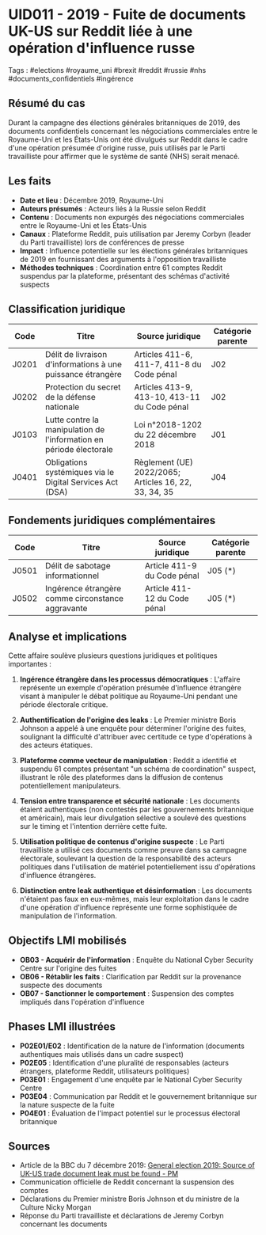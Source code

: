 # UID011 - 2019 - Fuite de documents UK-US sur Reddit liée à une opération d'influence russe
Tags : #elections #royaume_uni #brexit #reddit #russie #nhs #documents_confidentiels #ingérence

## Résumé du cas
Durant la campagne des élections générales britanniques de 2019, des documents confidentiels concernant les négociations commerciales entre le Royaume-Uni et les États-Unis ont été divulgués sur Reddit dans le cadre d'une opération présumée d'origine russe, puis utilisés par le Parti travailliste pour affirmer que le système de santé (NHS) serait menacé.

## Les faits
- **Date et lieu** : Décembre 2019, Royaume-Uni
- **Auteurs présumés** : Acteurs liés à la Russie selon Reddit
- **Contenu** : Documents non expurgés des négociations commerciales entre le Royaume-Uni et les États-Unis
- **Canaux** : Plateforme Reddit, puis utilisation par Jeremy Corbyn (leader du Parti travailliste) lors de conférences de presse
- **Impact** : Influence potentielle sur les élections générales britanniques de 2019 en fournissant des arguments à l'opposition travailliste
- **Méthodes techniques** : Coordination entre 61 comptes Reddit suspendus par la plateforme, présentant des schémas d'activité suspects

## Classification juridique
| Code | Titre | Source juridique | Catégorie parente |
|------|-------|------------------|-------------------|
| J0201 | Délit de livraison d'informations à une puissance étrangère | Articles 411-6, 411-7, 411-8 du Code pénal | J02 |
| J0202 | Protection du secret de la défense nationale | Articles 413-9, 413-10, 413-11 du Code pénal | J02 |
| J0103 | Lutte contre la manipulation de l'information en période électorale | Loi n°2018-1202 du 22 décembre 2018 | J01 |
| J0401 | Obligations systémiques via le Digital Services Act (DSA) | Règlement (UE) 2022/2065; Articles 16, 22, 33, 34, 35 | J04 |

## Fondements juridiques complémentaires
| Code | Titre | Source juridique | Catégorie parente |
|------|-------|------------------|-------------------|
| J0501 | Délit de sabotage informationnel | Article 411-9 du Code pénal | J05 (*) |
| J0502 | Ingérence étrangère comme circonstance aggravante | Article 411-12 du Code pénal | J05 (*) |

## Analyse et implications
Cette affaire soulève plusieurs questions juridiques et politiques importantes :

1. **Ingérence étrangère dans les processus démocratiques** : L'affaire représente un exemple d'opération présumée d'influence étrangère visant à manipuler le débat politique au Royaume-Uni pendant une période électorale critique.

2. **Authentification de l'origine des leaks** : Le Premier ministre Boris Johnson a appelé à une enquête pour déterminer l'origine des fuites, soulignant la difficulté d'attribuer avec certitude ce type d'opérations à des acteurs étatiques.

3. **Plateforme comme vecteur de manipulation** : Reddit a identifié et suspendu 61 comptes présentant "un schéma de coordination" suspect, illustrant le rôle des plateformes dans la diffusion de contenus potentiellement manipulateurs.

4. **Tension entre transparence et sécurité nationale** : Les documents étaient authentiques (non contestés par les gouvernements britannique et américain), mais leur divulgation sélective a soulevé des questions sur le timing et l'intention derrière cette fuite.

5. **Utilisation politique de contenus d'origine suspecte** : Le Parti travailliste a utilisé ces documents comme preuve dans sa campagne électorale, soulevant la question de la responsabilité des acteurs politiques dans l'utilisation de matériel potentiellement issu d'opérations d'influence étrangères.

6. **Distinction entre leak authentique et désinformation** : Les documents n'étaient pas faux en eux-mêmes, mais leur exploitation dans le cadre d'une opération d'influence représente une forme sophistiquée de manipulation de l'information.

## Objectifs LMI mobilisés
- **OB03 - Acquérir de l'information** : Enquête du National Cyber Security Centre sur l'origine des fuites
- **OB06 - Rétablir les faits** : Clarification par Reddit sur la provenance suspecte des documents
- **OB07 - Sanctionner le comportement** : Suspension des comptes impliqués dans l'opération d'influence

## Phases LMI illustrées
- **P02E01/E02** : Identification de la nature de l'information (documents authentiques mais utilisés dans un cadre suspect)
- **P02E05** : Identification d'une pluralité de responsables (acteurs étrangers, plateforme Reddit, utilisateurs politiques)
- **P03E01** : Engagement d'une enquête par le National Cyber Security Centre
- **P03E04** : Communication par Reddit et le gouvernement britannique sur la nature suspecte de la fuite
- **P04E01** : Évaluation de l'impact potentiel sur le processus électoral britannique

## Sources
- Article de la BBC du 7 décembre 2019: [General election 2019: Source of UK-US trade document leak must be found - PM](https://www.bbc.com/news/uk-50699168)
- Communication officielle de Reddit concernant la suspension des comptes
- Déclarations du Premier ministre Boris Johnson et du ministre de la Culture Nicky Morgan
- Réponse du Parti travailliste et déclarations de Jeremy Corbyn concernant les documents